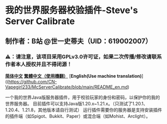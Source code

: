 # 我的世界服务器校验插件-Steve's Server Calibrate

## 制作者：B站 @世一史蒂夫（UID：619002007）

### **⚠：请注意，该项目采用GPLv3.0许可证，如果二次传播/修改请联系作者本人授权并且不得闭源！**



[**简体中文**](https://github.com/CN-Vapegirl233/McServerCalibrate/blob/main/README.md)  [**繁體中文（使用機翻）**](https://github.com/CN-Vapegirl233/McServerCalibrate/blob/main/README_zh-tr.md)  [**English(Use machine translation)**]((https://github.com/CN-Vapegirl233/McServerCalibrate/blob/main/README_en.md)



一个我的世界Java版服务器插件，用于校验玩家的身份和密码，以保护你的我的世界服务器。 目前插件可以支持Java版1.20.x~1.21.x。（只测试了1.20.1、1.20.4、1.21.8，其他版本请自行测试） 运行插件需要你的服务器是支持安装插件的插件端（如Spigot、Bukkit、Paper）或混合端（如Mohist、Arclight）。

